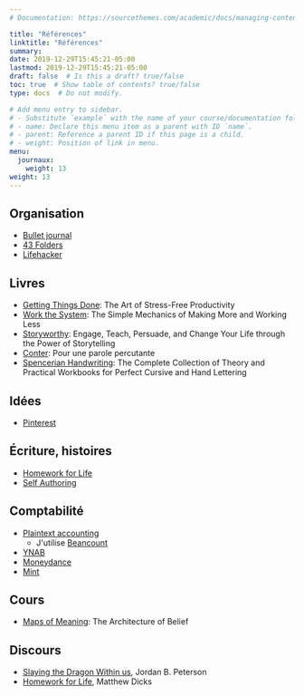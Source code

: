 ```yaml
---
# Documentation: https://sourcethemes.com/academic/docs/managing-content/

title: "Références"
linktitle: "Références"
summary:
date: 2019-12-29T15:45:21-05:00
lastmod: 2019-12-29T15:45:21-05:00
draft: false  # Is this a draft? true/false
toc: true  # Show table of contents? true/false
type: docs  # Do not modify.

# Add menu entry to sidebar.
# - Substitute `example` with the name of your course/documentation folder.
# - name: Declare this menu item as a parent with ID `name`.
# - parent: Reference a parent ID if this page is a child.
# - weight: Position of link in menu.
menu:
  journaux:
    weight: 13
weight: 13
---
```


## Organisation

* [Bullet journal](https://bulletjournal.com/)
* [43 Folders](http://www.43folders.com/)
* [Lifehacker](https://lifehacker.com/)


## Livres

* [Getting Things Done](https://www.amazon.ca/dp/0143126563/ref=cm_sw_em_r_mt_dp_U_qbueEbK86WJZH): The Art of Stress-Free Productivity
* [Work the System](https://www.amazon.ca/dp/B005R4TMQC/ref=cm_sw_em_r_mt_dp_U_lcueEb7E9AJDF): The Simple Mechanics of Making More and Working Less
* [Storyworthy](https://www.amazon.ca/dp/1608685489/ref=cm_sw_em_r_mt_dp_U_gdueEb3BXRGK1): Engage, Teach, Persuade, and Change Your Life through the Power of Storytelling
* [Conter](https://www.amazon.ca/dp/2343054193/ref=cm_sw_em_r_mt_dp_U_h-ueEbYN18MSM): Pour une parole percutante
* [Spencerian Handwriting](https://www.amazon.ca/dp/1612435289/ref=cm_sw_em_r_mt_dp_U_UcveEbMTHZ0BS): The Complete Collection of Theory and Practical Workbooks for Perfect Cursive and Hand Lettering


## Idées

* [Pinterest](https://www.pinterest.ca/)


## Écriture, histoires

* [Homework for Life](http://www.matthewdicks.com/matthewdicksblog/2015/12/13/tedx-berkshires-homework-for-life)
* [Self Authoring](https://www.selfauthoring.com/)


## Comptabilité

* [Plaintext accounting](https://plaintextaccounting.org/)
    * J'utilise [Beancount](http://furius.ca/beancount/doc/index)
* [YNAB](https://www.youneedabudget.com/)
* [Moneydance](https://moneydance.com/)
* [Mint](https://www.mint.com/)


## Cours

* [Maps of Meaning](https://www.youtube.com/playlist?list=PL22J3VaeABQAT-0aSPq-OKOpQlHyR4k5h): The Architecture of Belief


## Discours

* [Slaying the Dragon Within us](https://youtu.be/REjUkEj1O_0), Jordan B. Peterson
* [Homework for Life](https://www.youtube.com/watch?v=x7p329Z8MD0), Matthew Dicks
